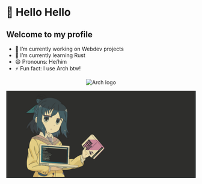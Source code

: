 # 👋 Hello Hello
## Welcome to my profile 

- 🔭 I’m currently working on Webdev projects
- 🌱 I’m currently learning Rust
- 😄 Pronouns: He/him
- ⚡ Fun fact: I use Arch btw!
<p align="center">
<img src="https://archlinux.org/static/logos/archlinux-logo-dark-90dpi.ebdee92a15b3.png" alt="Arch logo" height=100 width=auto />
</p>
<img src="240723_09h55m13s_screenshot.png" alt="isolated" />
